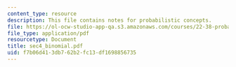 ```yaml
---
content_type: resource
description: This file contains notes for probabilistic concepts.
file: https://ol-ocw-studio-app-qa.s3.amazonaws.com/courses/22-38-probability-and-its-applications-to-reliability-quality-control-and-risk-assessment-fall-2005/f7b06d413db762b2fc13df1698856735_sec4_binomial.pdf
file_type: application/pdf
resourcetype: Document
title: sec4_binomial.pdf
uid: f7b06d41-3db7-62b2-fc13-df1698856735
---
```

